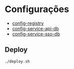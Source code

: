# Configurações

- [config-registry](./config-registry)
- [config-service-api-db](./config-service-api-db)
- [config-service-sso-db](./config-service-sso-db)

## Deploy

```sh
./deploy.sh
```
